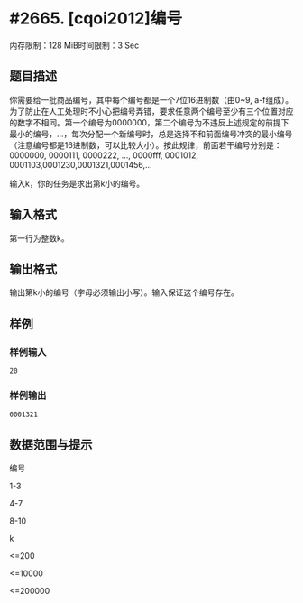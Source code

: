 # #2665. [cqoi2012]编号

内存限制：128 MiB时间限制：3 Sec

## 题目描述

你需要给一批商品编号，其中每个编号都是一个7位16进制数（由0~9, a-f组成）。为了防止在人工处理时不小心把编号弄错，要求任意两个编号至少有三个位置对应的数字不相同。第一个编号为0000000，第二个编号为不违反上述规定的前提下最小的编号，&hellip;，每次分配一个新编号时，总是选择不和前面编号冲突的最小编号（注意编号都是16进制数，可以比较大小）。按此规律，前面若干编号分别是：0000000, 0000111, 0000222, &hellip;, 0000fff, 0001012, 0001103,0001230,0001321,0001456,&hellip;

输入k，你的任务是求出第k小的编号。

 

## 输入格式

第一行为整数k。

 

## 输出格式

 

输出第k小的编号（字母必须输出小写）。输入保证这个编号存在。

## 样例

### 样例输入

    
    20	
    

### 样例输出

    
    0001321
    

## 数据范围与提示

编号

1-3

4-7

8-10

k

<=200

<=10000

<=200000
